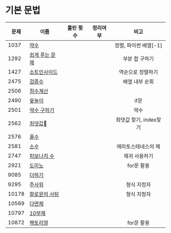 # 기본 문법

| 문제    | 이름                         | 틀린 횟수 | 정리여부  |       비고        |
| ----- | -------------------------- | :---: | :---: | :-------------: |
| 1037  | [약수](1037/README.md)       |       |       | 정렬, 파이썬 배열[-1]  |
| 1292  | [쉽게 푸는 문제](1292/README.md) |       |       |    부분 합 구하기     |
| 1427  | [소트인사이드](1427/README.md)   |       |       |    역순으로 정렬하기    |
| 2475  | [검증수](2475/README.md)      |       |       |    배열 내부 순회     |
| 2506  | [점수계산](2506/README.md)     |       |       |                 |
| 2490  | [윷놀이](2490/README.md)      |       |       |       if문       |
| 2501  | [약수 구하기](2501/README.md)   |       |       |       약수        |
| 2562  | [최댓값](2562/README.md)     |       |       | 최댓값 찾기, index찾기 |
| 2576  | [홀수](2576/README.md)       |       |       |                 |
| 2581  | [소수](2581/README.md)       |       |       |   에라토스테네스의 체    |
| 2747  | [피보나치 수](2747/README.md)   |       |       |     재귀 사용하기     |
| 2921  | [도미노](2921/README.md)      |       |       |     for문 활용     |
| 9085  | [더하기](9085/README.md)      |       |       |                 |
| 9295  | [주사위](9295/README.md)      |       |       |     형식 지정자      |
| 10178 | [할로윈의 사탕](10178/README.md) |       |       |     형식 지정자      |
| 10569 | [다면체](10569/README.md)     |       |       |                 |
| 10797 | [10부재](10797/README.md)    |       |       |                 |
| 10872 | [펙토리얼](10872/README.md)    |       |       |     for문 활용     |